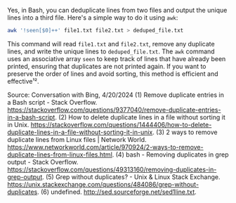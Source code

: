 Yes, in Bash, you can deduplicate lines from two files and output the unique lines into a third file. Here's a simple way to do it using `awk`:

```bash
awk '!seen[$0]++' file1.txt file2.txt > deduped_file.txt
```

This command will read `file1.txt` and `file2.txt`, remove any duplicate lines, and write the unique lines to `deduped_file.txt`. The `awk` command uses an associative array `seen` to keep track of lines that have already been printed, ensuring that duplicates are not printed again. If you want to preserve the order of lines and avoid sorting, this method is efficient and effective¹².

Source: Conversation with Bing, 4/20/2024
(1) Remove duplicate entries in a Bash script - Stack Overflow. https://stackoverflow.com/questions/9377040/remove-duplicate-entries-in-a-bash-script.
(2) How to delete duplicate lines in a file without sorting it in Unix. https://stackoverflow.com/questions/1444406/how-to-delete-duplicate-lines-in-a-file-without-sorting-it-in-unix.
(3) 2 ways to remove duplicate lines from Linux files | Network World. https://www.networkworld.com/article/970924/2-ways-to-remove-duplicate-lines-from-linux-files.html.
(4) bash - Removing duplicates in grep output - Stack Overflow. https://stackoverflow.com/questions/49313160/removing-duplicates-in-grep-output.
(5) Grep without duplicates? - Unix & Linux Stack Exchange. https://unix.stackexchange.com/questions/484086/grep-without-duplicates.
(6) undefined. http://sed.sourceforge.net/sed1line.txt.